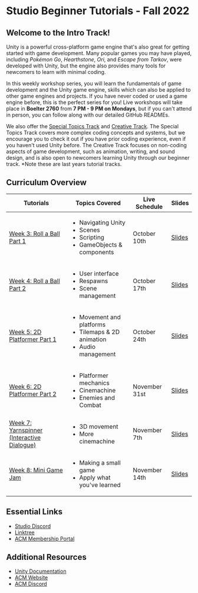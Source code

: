 # Studio Beginner Tutorials - Fall 2022
## Welcome to the Intro Track!
Unity is a powerful cross-platform game engine that's also great for getting started with game development. Many popular games you may have played, including *Pokémon Go*, *Hearthstone*, *Ori*, and *Escape from Tarkov*, were developed with Unity, but the engine also provides many tools for newcomers to learn with minimal coding.

In this weekly workshop series, you will learn the fundamentals of game development and the Unity game engine, skills which can also be applied to other game engines and projects. If you have never coded or used a game engine before, this is the perfect series for you! Live workshops will take place in **Boelter 2760** from **7 PM - 9 PM on Mondays**, but if you can't attend in person, you can follow along with our detailed GitHub READMEs.

We also offer the [Special Topics Track](https://github.com/uclaacm/studio-advanced-tutorials-f21) and [Creative Track](https://github.com/uclaacm/studio-creative-tutorials-f21). The Special Topics Track covers more complex coding concepts and systems, but we encourage you to check it out if you have prior coding experience, even if you haven't used Unity before. The Creative Track focuses on non-coding aspects of game development, such as animation, writing, and sound design, and is also open to newcomers learning Unity through our beginner track. *Note these are last years tutorial tracks.

## Curriculum Overview
| Tutorials | Topics Covered | Live Schedule | Slides |
|-----------|----------------|---------------|--------|
| [Week 3: Roll a Ball Part 1](./Roll%20A%20Ball%20-%20Part%20I) | <ul> <li>Navigating Unity</li> <li>Scenes</li> <li>Scripting</li> <li>GameObjects & components</li> </ul> | October 10th | [Slides](https://docs.google.com/presentation/d/1e-JKN4uXpfnkBJeLQNw1DbF4L7mNLuZV49Xxdulj_bI/edit?usp=sharing) |
| [Week 4: Roll a Ball Part 2](./Roll%20a%20Ball%20-%20Part%20II) | <ul> <li>User interface</li> <li>Respawns</li> <li>Scene management</li> </ul> | October 17th | [Slides]() |
| [Week 5: 2D Platformer Part 1]() | <ul> <li>Movement and platforms</li> <li>Tilemaps & 2D animation</li> <li>Audio management</li> </ul> | October 24th | [Slides]() |
| [Week 6: 2D Platformer Part 2]() | <ul> <li>Platformer mechanics</li> <li>Cinemachine</li> <li>Enemies and Combat</li> </ul> | November 31st | [Slides]() |
| [Week 7: Yarnspinner (Interactive Dialogue)]() | <ul> <li>3D movement</li> <li>More cinemachine</li> </ul> | November 7th | [Slides]() |
| [Week 8: Mini Game Jam]() | <ul> <li>Making a small game</li> <li>Apply what you've learned</li>  </ul> | November 14th | [Slides]() |

## Essential Links
- [Studio Discord](https://discord.com/invite/bBk2Mcw)
- [Linktree](https://linktr.ee/acmstudio)
- [ACM Membership Portal](https://members.uclaacm.com/)

## Additional Resources
- [Unity Documentation](https://docs.unity3d.com/Manual/index.html)
- [ACM Website](https://www.uclaacm.com/)
- [ACM Discord](https://discord.com/invite/eWmzKsY)
